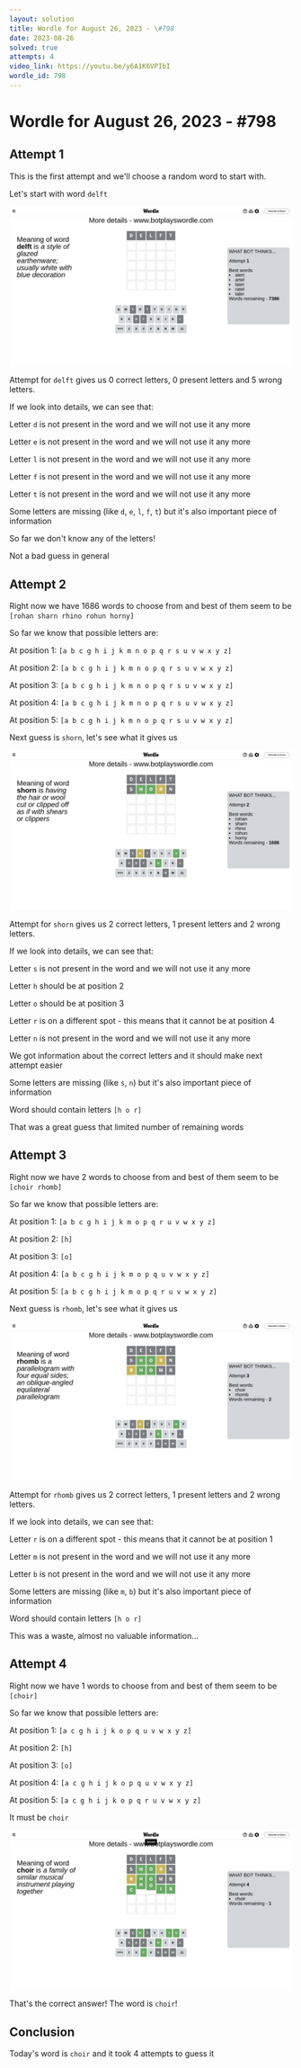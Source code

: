 ```yaml
---
layout: solution
title: Wordle for August 26, 2023 - \#798
date: 2023-08-26
solved: true
attempts: 4
video_link: https://youtu.be/y6A1K6VPIbI
wordle_id: 798
---
```


# Wordle for August 26, 2023 - \#798

## Attempt 1

This is the first attempt and we'll choose a random word to start with.

Let's start with word `delft`

![Attempt 1](2023-08-26/attempt-1.png)

Attempt for `delft` gives us 0 correct letters, 0 present letters and 5 wrong letters.

If we look into details, we can see that:

Letter `d` is not present in the word and we will not use it any more

Letter `e` is not present in the word and we will not use it any more

Letter `l` is not present in the word and we will not use it any more

Letter `f` is not present in the word and we will not use it any more

Letter `t` is not present in the word and we will not use it any more

Some letters are missing (like `d`, `e`, `l`, `f`, `t`) but it's also important piece of information

So far we don't know any of the letters!

Not a bad guess in general



## Attempt 2

Right now we have 1686 words to choose from and best of them seem to be `[rohan sharn rhino rohun horny]`

So far we know that possible letters are:

At position 1: `[a b c g h i j k m n o p q r s u v w x y z]`

At position 2: `[a b c g h i j k m n o p q r s u v w x y z]`

At position 3: `[a b c g h i j k m n o p q r s u v w x y z]`

At position 4: `[a b c g h i j k m n o p q r s u v w x y z]`

At position 5: `[a b c g h i j k m n o p q r s u v w x y z]`

Next guess is `shorn`, let's see what it gives us

![Attempt 2](2023-08-26/attempt-2.png)

Attempt for `shorn` gives us 2 correct letters, 1 present letters and 2 wrong letters.

If we look into details, we can see that:

Letter `s` is not present in the word and we will not use it any more

Letter `h` should be at position 2

Letter `o` should be at position 3

Letter `r` is on a different spot - this means that it cannot be at position 4

Letter `n` is not present in the word and we will not use it any more

We got information about the correct letters and it should make next attempt easier

Some letters are missing (like `s`, `n`) but it's also important piece of information

Word should contain letters `[h o r]`

That was a great guess that limited number of remaining words



## Attempt 3

Right now we have 2 words to choose from and best of them seem to be `[choir rhomb]`

So far we know that possible letters are:

At position 1: `[a b c g h i j k m o p q r u v w x y z]`

At position 2: `[h]`

At position 3: `[o]`

At position 4: `[a b c g h i j k m o p q u v w x y z]`

At position 5: `[a b c g h i j k m o p q r u v w x y z]`

Next guess is `rhomb`, let's see what it gives us

![Attempt 3](2023-08-26/attempt-3.png)

Attempt for `rhomb` gives us 2 correct letters, 1 present letters and 2 wrong letters.

If we look into details, we can see that:

Letter `r` is on a different spot - this means that it cannot be at position 1

Letter `m` is not present in the word and we will not use it any more

Letter `b` is not present in the word and we will not use it any more

Some letters are missing (like `m`, `b`) but it's also important piece of information

Word should contain letters `[h o r]`

This was a waste, almost no valuable information...



## Attempt 4

Right now we have 1 words to choose from and best of them seem to be `[choir]`

So far we know that possible letters are:

At position 1: `[a c g h i j k o p q u v w x y z]`

At position 2: `[h]`

At position 3: `[o]`

At position 4: `[a c g h i j k o p q u v w x y z]`

At position 5: `[a c g h i j k o p q r u v w x y z]`

It must be `choir`

![Attempt 4](2023-08-26/attempt-4.png)

That's the correct answer! The word is `choir`!

## Conclusion

Today's word is `choir` and it took 4 attempts to guess it

